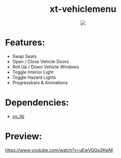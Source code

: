 <div align="center">
  <h1>xt-vehiclemenu</h1>
  <a href="https://dsc.gg/xtdev"> <img align="center" src="https://user-images.githubusercontent.com/101474430/233859688-2b3b9ecc-41c8-41a6-b2e3-a9f1aad473ee.gif"/></a><br>
</div>

# Features:
- Swap Seats
- Open / Close Vehicle Doors
- Roll Up / Down Vehicle Windows
- Toggle Interior Light
- Toggle Hazard Lights
- Progressbars & Animations

# Dependencies:
- [ox_lib](https://github.com/overextended/ox_lib/releases)

# Preview:
https://www.youtube.com/watch?v=uEwVQGp2KwM
